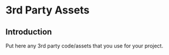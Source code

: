 # 3rd Party Assets

## Introduction
Put here any 3rd party code/assets that you use for your project.